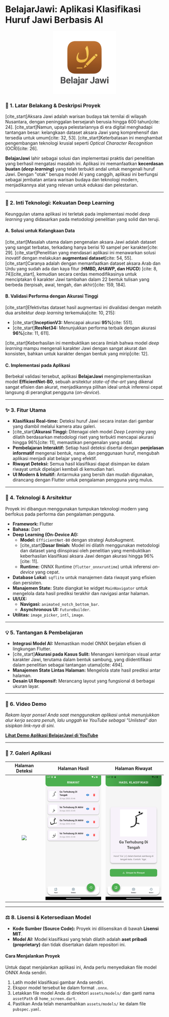 # BelajarJawi: Aplikasi Klasifikasi Huruf Jawi Berbasis AI

<p align="center">
  <img src="Logo_Belajar_Jawi.png" width="200">
</p>

### 📖 1. Latar Belakang & Deskripsi Proyek

[cite_start]Aksara Jawi adalah warisan budaya tak ternilai di wilayah Nusantara, dengan peninggalan bersejarah berusia hingga 600 tahun[cite: 24]. [cite_start]Namun, upaya pelestariannya di era digital menghadapi tantangan besar: kelangkaan dataset aksara Jawi yang komprehensif dan tersedia untuk umum[cite: 32, 53]. [cite_start]Keterbatasan ini menghambat pengembangan teknologi krusial seperti *Optical Character Recognition* (OCR)[cite: 26].

**BelajarJawi** lahir sebagai solusi dan implementasi praktis dari penelitian yang berhasil mengatasi masalah ini. Aplikasi ini memanfaatkan **kecerdasan buatan (*deep learning*)** yang telah terbukti andal untuk mengenali huruf Jawi. Dengan "otak" berupa model AI yang canggih, aplikasi ini berfungsi sebagai jembatan antara warisan budaya dan teknologi modern, menjadikannya alat yang relevan untuk edukasi dan pelestarian.

---

### 🧠 2. Inti Teknologi: Kekuatan Deep Learning

Keunggulan utama aplikasi ini terletak pada implementasi model *deep learning* yang didasarkan pada metodologi penelitian yang solid dan teruji.

#### A. Solusi untuk Kelangkaan Data
[cite_start]Masalah utama dalam pengenalan aksara Jawi adalah dataset yang sangat terbatas, terkadang hanya berisi 10 sampel per karakter[cite: 29]. [cite_start]Penelitian yang mendasari aplikasi ini menawarkan solusi inovatif dengan melakukan **augmentasi dataset**[cite: 54, 55]. [cite_start]Caranya adalah dengan memanfaatkan dataset aksara Arab dan Urdu yang sudah ada dan kaya fitur (**HMBD, AHAWP, dan HUCD**) [cite: 8, 74][cite_start], kemudian secara cerdas memodifikasinya untuk menciptakan 6 karakter Jawi tambahan dalam 22 bentuk tulisan yang berbeda (terpisah, awal, tengah, dan akhir)[cite: 159, 184].

#### B. Validasi Performa dengan Akurasi Tinggi
[cite_start]Efektivitas dataset hasil augmentasi ini divalidasi dengan melatih dua arsitektur *deep learning* terkemuka[cite: 10, 215]:
* [cite_start]**InceptionV3:** Mencapai akurasi **95%**[cite: 551].
* [cite_start]**ResNet34:** Menunjukkan performa terbaik dengan akurasi **96%**[cite: 11, 611].

[cite_start]Keberhasilan ini membuktikan secara ilmiah bahwa model *deep learning* mampu mengenali karakter Jawi dengan sangat akurat dan konsisten, bahkan untuk karakter dengan bentuk yang mirip[cite: 12].

#### C. Implementasi pada Aplikasi
Berbekal validasi tersebut, aplikasi **BelajarJawi** mengimplementasikan model **EfficientNet-B0**, sebuah arsitektur *state-of-the-art* yang dikenal sangat efisien dan akurat, menjadikannya pilihan ideal untuk inferensi cepat langsung di perangkat pengguna (*on-device*).

---

### ✨ 3. Fitur Utama

-   **Klasifikasi Real-time:** Deteksi huruf Jawi secara instan dari gambar yang diambil melalui kamera atau galeri.
-   [cite_start]**Akurasi Tinggi:** Ditenagai oleh model *Deep Learning* yang dilatih berdasarkan metodologi riset yang terbukti mencapai akurasi hingga 96%[cite: 11], memastikan pengenalan yang andal.
-   **Pembelajaran Interaktif:** Setiap hasil deteksi disertai dengan **penjelasan informatif** mengenai bentuk, nama, dan penggunaan huruf, mengubah aplikasi menjadi alat belajar yang efektif.
-   **Riwayat Deteksi:** Semua hasil klasifikasi dapat disimpan ke dalam riwayat untuk dipelajari kembali di kemudian hari.
-   **UI Modern & Intuitif:** Antarmuka yang bersih dan mudah digunakan, dirancang dengan Flutter untuk pengalaman pengguna yang mulus.

---

### 🚀 4. Teknologi & Arsitektur

Proyek ini dibangun menggunakan tumpukan teknologi modern yang berfokus pada performa dan pengalaman pengguna.

-   **Framework:** Flutter
-   **Bahasa:** Dart
-   **Deep Learning (On-Device AI):**
    -   **Model:** `EfficientNet-B0` dengan strategi AutoAugment.
    -   [cite_start]**Dasar Ilmiah:** Model ini dilatih menggunakan metodologi dan dataset yang diinspirasi oleh penelitian yang membuktikan keberhasilan klasifikasi aksara Jawi dengan akurasi hingga 96%[cite: 11].
    -   **Runtime:** ONNX Runtime (`flutter_onnxruntime`) untuk inferensi *on-device* yang cepat.
-   **Database Lokal:** `sqflite` untuk manajemen data riwayat yang efisien dan persisten.
-   **Manajemen State:** State diangkat ke widget `MainNavigator` untuk mengelola data hasil prediksi terakhir dan navigasi antar halaman.
-   **UI/UX:**
    -   **Navigasi:** `animated_notch_bottom_bar`.
    -   **Asynchronous UI:** `FutureBuilder`.
-   **Utilitas:** `image_picker`, `intl`, `image`.

---

### 💡 5. Tantangan & Pembelajaran

-   **Integrasi Model AI:** Memastikan model ONNX berjalan efisien di lingkungan Flutter.
-   [cite_start]**Akurasi pada Kasus Sulit:** Menangani kemiripan visual antar karakter Jawi, terutama dalam bentuk sambung, yang diidentifikasi dalam penelitian sebagai tantangan utama[cite: 494].
-   **Manajemen State Lintas Halaman:** Mengelola state hasil prediksi antar halaman.
-   **Desain UI Responsif:** Merancang layout yang fungsional di berbagai ukuran layar.

---

### 🎥 6. Video Demo

*Rekam layar ponsel Anda saat menggunakan aplikasi untuk menunjukkan alur kerja secara penuh, lalu unggah ke YouTube sebagai "Unlisted" dan sisipkan link-nya di sini.*

**[Lihat Demo Aplikasi BelajarJawi di YouTube](URL_VIDEO_YOUTUBE_ANDA)**

---

### 📸 7. Galeri Aplikasi

| Halaman Deteksi | Halaman Hasil | Halaman Riwayat |
| :---: | :---: | :---: |
| <img src="demo and screenshot/main_page.gif" width="200"> | <img src="demo and screenshot/history_page.png" width="200"> | <img src="demo and screenshot/result_page.png" width="200"> |

---

### ⚖️ 8. Lisensi & Ketersediaan Model

-   **Kode Sumber (Source Code):** Proyek ini dilisensikan di bawah **Lisensi MIT**.
-   **Model AI:** Model klasifikasi yang telah dilatih adalah **aset pribadi (proprietary)** dan tidak disertakan dalam repositori ini.

#### Cara Menjalankan Proyek
Untuk dapat menjalankan aplikasi ini, Anda perlu menyediakan file model ONNX Anda sendiri.
1.  Latih model klasifikasi gambar Anda sendiri.
2.  Ekspor model tersebut ke dalam format `.onnx`.
3.  Letakkan file model Anda di direktori `assets/models/` dan ganti nama `assetPath` di `home_screen.dart`.
4.  Pastikan Anda telah menambahkan `assets/models/` ke dalam file `pubspec.yaml`.
